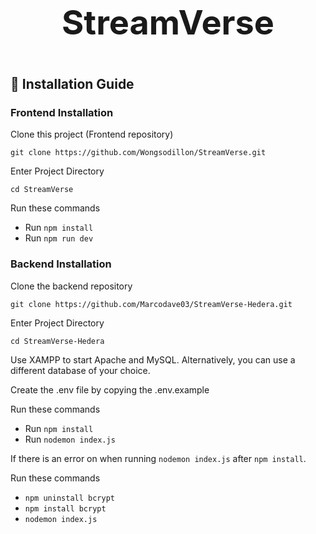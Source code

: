 <p style="font-size: 54px; font-weight: bold; text-align: center;">StreamVerse</p>


## 📜 Installation Guide

### Frontend Installation

Clone this project (Frontend repository)
```
git clone https://github.com/Wongsodillon/StreamVerse.git
```

Enter Project Directory
```
cd StreamVerse
```

Run these commands
- Run `npm install`
- Run `npm run dev`

### Backend Installation

Clone the backend repository
```
git clone https://github.com/Marcodave03/StreamVerse-Hedera.git
```

Enter Project Directory
```
cd StreamVerse-Hedera
```

Use XAMPP to start Apache and MySQL. Alternatively, you can use a different database of your choice.

Create the .env file by copying the .env.example

Run these commands
- Run `npm install`
- Run `nodemon index.js`

If there is an error on when running `nodemon index.js` after `npm install`. 

Run these commands
- `npm uninstall bcrypt`
- `npm install bcrypt`
- `nodemon index.js`

